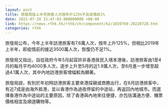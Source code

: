 ```yaml
---
layout: post
title: 旅發局指上半年旅客人次按年升125%不及疫情前1%
date: 2022-07-28 15:47:03.000000000 +08:00
link: https://news.rthk.hk/rthk/ch/component/k2/1659769-20220728.htm
categories: rthk
---
```


旅發局公布，今年上半年訪港旅客有7.6萬人次，按年上升125%，但相比2019年上半年，即疫情前的接近3500萬人次，恢復仍不足1%。

旅發局又指出，自從政府今年5月起容許非香港居民入境本港後，訪港旅客由1至4月的每月平均4000多人次，逐步上升至5月的近1.9萬人次，至6月進一步增至超過4.1萬人次，其中內地訪港旅客增幅較為顯著。

旅發局說，有別於年初時訪港旅客主要來港探親或商務出行，在6月訪港旅客中，有近7成是由海外抵港，並以香港作為過夜停留的中途站，再返回內地城市。而選擇香港作為中途站的主要原因，除了香港與內地來往便捷，亦包括溝通方便、機票價格相宜及順道購物等。
